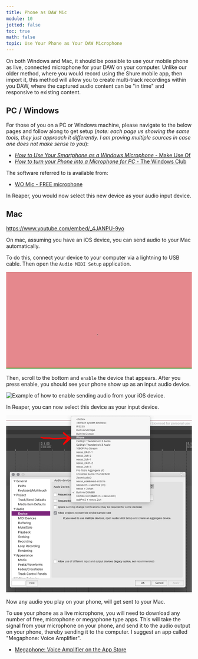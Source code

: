 ```yaml
---
title: Phone as DAW Mic
module: 10
jotted: false
toc: true
math: false
topic: Use Your Phone as Your DAW Microphone
---
```


On both Windows and Mac, it should be possible to use your mobile phone as live, connected microphone for your DAW on your computer. Unlike our older method, where you would record using the Shure mobile app, then import it, this method will allow you to create multi-track recordings within you DAW, where the captured audio content can be "in time" and responsive to existing content.

## PC / Windows

For those of you on a PC or Windows machine, please navigate to the below pages and follow along to get setup (_note: each page us showing the same tools, they just approach it differently. I am proving multiple sources in case one does not make sense to you_):

- [_How to Use Your Smartphone as a Windows Microphone_ - Make Use Of](https://www.makeuseof.com/tag/use-smartphone-windows-microphone/)
- [_How to turn your Phone into a Microphone for PC_ - The Windows Club](https://www.thewindowsclub.com/turn-your-phone-into-a-microphone-for-pc)

The software referred to is available from:

- [WO Mic - FREE microphone](https://wolicheng.com/womic/)

In Reaper, you would now select this new device as your audio input device.

## Mac

https://www.youtube.com/embed/_4JANPU-9yo


On mac, assuming you have an iOS device, you can send audio to your Mac automatically.

To do this, connect your device to your computer via a lightning to USB cable. Then open the `Audio MIDI Setup` application.

![Example of opening the Audio MIDI Setup app](../imgs/open-audio-midi.gif "Example of opening the Audio MIDI Setup app")

Then, scroll to the bottom and `enable` the device that appears. After you press enable, you should see your phone show up as an input audio device.

![Example of how to enable sending audio from your iOS device.](../imgs/enable-ios.gif "Example of how to enable sending audio from your iOS device")

In Reaper, you can now select this device as your input device.

![iPhone as Audio Device in Reaper](../imgs/iphone-as-audio-device.png "iPhone as Audio Device in Reaper")

Now any audio you play on your phone, will get sent to your Mac.

To use your phone as a live microphone, you will need to download any number of free, microphone or megaphone type apps. This will take the signal from your microphone on your phone, and send it to the audio output on your phone, thereby sending it to the computer. I suggest an app called "Megaphone: Voice Amplifier".

- [‎Megaphone: Voice Amplifier on the App Store](https://apps.apple.com/us/app/megaphone-voice-amplifier/id304955183)
